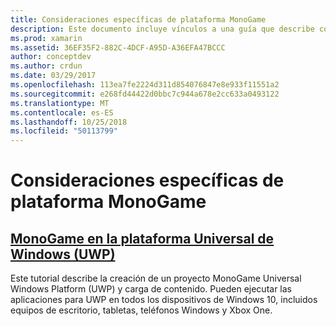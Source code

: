 ```yaml
---
title: Consideraciones específicas de plataforma MonoGame
description: Este documento incluye vínculos a una guía que describe cómo usar MonoGame en UWP. La guía vinculada describe cómo configurar una aplicación, ejecutarla en Xbox One, el contenido de referencia y mucho más.
ms.prod: xamarin
ms.assetid: 36EF35F2-882C-4DCF-A95D-A36EFA47BCCC
author: conceptdev
ms.author: crdun
ms.date: 03/29/2017
ms.openlocfilehash: 113ea7fe2224d311d854076847e8e933f11551a2
ms.sourcegitcommit: e268fd44422d0bbc7c944a678e2cc633a0493122
ms.translationtype: MT
ms.contentlocale: es-ES
ms.lasthandoff: 10/25/2018
ms.locfileid: "50113799"
---
```

# <a name="monogame-platform-specific-considerations"></a>Consideraciones específicas de plataforma MonoGame

## <a name="monogame-on-universal-windows-platform-uwpgraphics-gamesmonogameplatformsuwpmd"></a>[MonoGame en la plataforma Universal de Windows (UWP)](~/graphics-games/monogame/platforms/uwp.md)

Este tutorial describe la creación de un proyecto MonoGame Universal Windows Platform (UWP) y carga de contenido. Pueden ejecutar las aplicaciones para UWP en todos los dispositivos de Windows 10, incluidos equipos de escritorio, tabletas, teléfonos Windows y Xbox One.

